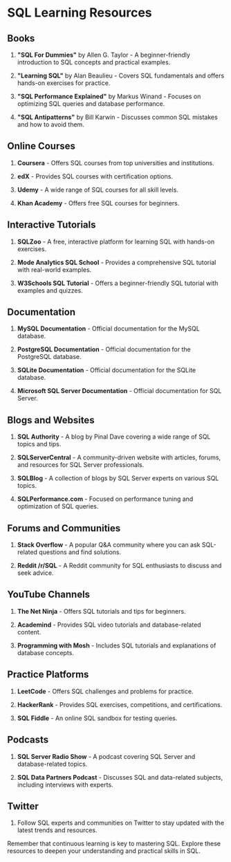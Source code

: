 # SQL Learning Resources

## Books

1. **"SQL For Dummies"** by Allen G. Taylor - A beginner-friendly introduction to SQL concepts and practical examples.

2. **"Learning SQL"** by Alan Beaulieu - Covers SQL fundamentals and offers hands-on exercises for practice.

3. **"SQL Performance Explained"** by Markus Winand - Focuses on optimizing SQL queries and database performance.

4. **"SQL Antipatterns"** by Bill Karwin - Discusses common SQL mistakes and how to avoid them.

## Online Courses

1. **Coursera** - Offers SQL courses from top universities and institutions.

2. **edX** - Provides SQL courses with certification options.

3. **Udemy** - A wide range of SQL courses for all skill levels.

4. **Khan Academy** - Offers free SQL courses for beginners.

## Interactive Tutorials

1. **SQLZoo** - A free, interactive platform for learning SQL with hands-on exercises.

2. **Mode Analytics SQL School** - Provides a comprehensive SQL tutorial with real-world examples.

3. **W3Schools SQL Tutorial** - Offers a beginner-friendly SQL tutorial with examples and quizzes.

## Documentation

1. **MySQL Documentation** - Official documentation for the MySQL database.

2. **PostgreSQL Documentation** - Official documentation for the PostgreSQL database.

3. **SQLite Documentation** - Official documentation for the SQLite database.

4. **Microsoft SQL Server Documentation** - Official documentation for SQL Server.

## Blogs and Websites

1. **SQL Authority** - A blog by Pinal Dave covering a wide range of SQL topics and tips.

2. **SQLServerCentral** - A community-driven website with articles, forums, and resources for SQL Server professionals.

3. **SQLBlog** - A collection of blogs by SQL Server experts on various SQL topics.

4. **SQLPerformance.com** - Focused on performance tuning and optimization of SQL queries.

## Forums and Communities

1. **Stack Overflow** - A popular Q&A community where you can ask SQL-related questions and find solutions.

2. **Reddit /r/SQL** - A Reddit community for SQL enthusiasts to discuss and seek advice.

## YouTube Channels

1. **The Net Ninja** - Offers SQL tutorials and tips for beginners.

2. **Academind** - Provides SQL video tutorials and database-related content.

3. **Programming with Mosh** - Includes SQL tutorials and explanations of database concepts.

## Practice Platforms

1. **LeetCode** - Offers SQL challenges and problems for practice.

2. **HackerRank** - Provides SQL exercises, competitions, and certifications.

3. **SQL Fiddle** - An online SQL sandbox for testing queries.

## Podcasts

1. **SQL Server Radio Show** - A podcast covering SQL Server and database-related topics.

2. **SQL Data Partners Podcast** - Discusses SQL and data-related subjects, including interviews with experts.

## Twitter

1. Follow SQL experts and communities on Twitter to stay updated with the latest trends and resources.

Remember that continuous learning is key to mastering SQL. Explore these resources to deepen your understanding and practical skills in SQL.
